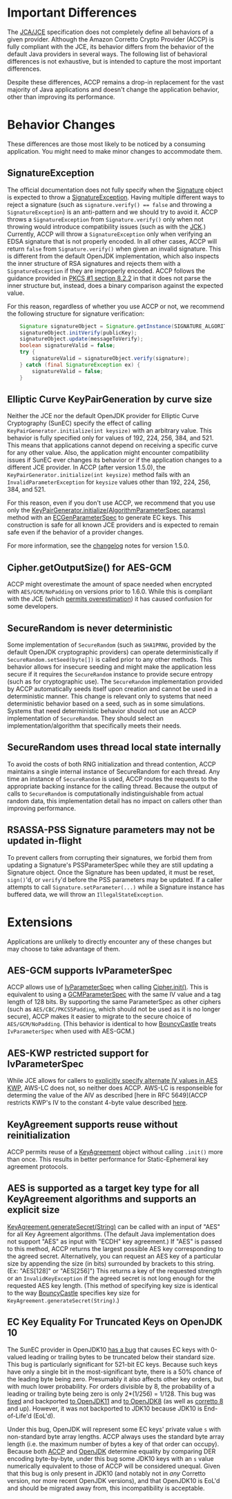 # Important Differences
The [JCA/JCE](https://docs.oracle.com/en/java/javase/11/security/java-cryptography-architecture-jca-reference-guide.html) specification does not completely define all behaviors of a given provider.
Although the Amazon Corretto Crypto Provider (ACCP) is fully compliant with the JCE, its behavior differs from the behavior of the default Java providers in several ways.
The following list of behavioral differences is not exhaustive, but is intended to capture the most important differences.

Despite these differences, ACCP remains a drop-in replacement for the vast majority of Java applications and doesn't change the application behavior, other than improving its performance.

# Behavior Changes
These differences are those most likely to be noticed by a consuming application. You might need to make minor changes to accommodate them.

## SignatureException
The official documentation does not fully specify when the [Signature](https://docs.oracle.com/javase/8/docs/api/java/security/Signature.html) object is expected to throw a [SignatureException](https://docs.oracle.com/javase/8/docs/api/java/security/SignatureException.html).
Having multiple different ways to reject a signature (such as `signature.verify() == false` and throwing a `SignatureException`) is an anti-pattern and we should try to avoid it.
ACCP throws a `SignatureException` from `Signature.verify()` only when not throwing would introduce compatibility issues (such as with the [JCK](https://en.wikipedia.org/wiki/Technology_Compatibility_Kit#TCK_for_the_Java_platform).)
Currently, ACCP will throw a `SignatureException` only when verifying an EDSA signature that is not properly encoded.
In all other cases, ACCP will return `false` from `Signature.verify()` when given an invalid signature.
This is different from the default OpenJDK implementation, which also inspects the inner structure of RSA signatures and rejects them with a `SignatureException` if they are improperly encoded.
ACCP follows the guidance provided in [PKCS #1 section 8.2.2](https://tools.ietf.org/html/rfc8017#section-8.2.2) in that it does not parse the inner structure but, instead, does a binary comparison against the expected value.

For this reason, regardless of whether you use ACCP or not, we recommend the following structure for signature verification:
```java
    Signature signatureObject = Signature.getInstance(SIGNATURE_ALGORITHM);
    signatureObject.initVerify(publicKey);
    signatureObject.update(messageToVerify);
    boolean signatureValid = false;
    try {
        signatureValid = signatureObject.verify(signature);
    } catch (final SignatureException ex) {
        signatureValid = false;
    }
```

## Elliptic Curve KeyPairGeneration by curve size
Neither the JCE nor the default OpenJDK provider for Elliptic Curve Cryptography (SunEC) specify the effect of calling `KeyPairGenerator.initialize(int keysize)` with an arbitrary value.
This behavior is fully specified only for values of 192, 224, 256, 384, and 521.
This means that applications cannot depend on receiving a specific curve for any other value. Also, the application might encounter compatibility issues if SunEC ever changes its behavior or if the application changes to a different JCE provider.
In ACCP (after version 1.5.0), the `KeyPairGenerator.initialize(int keysize)` method fails with an `InvalidParameterException` for `keysize` values other than 192, 224, 256, 384, and 521.

For this reason, even if you don't use ACCP, we recommend that you use only the [KeyPairGenerator.initialize(AlgorithmParameterSpec params)](https://docs.oracle.com/javase/8/docs/api/java/security/KeyPairGenerator.html#initialize-java.security.spec.AlgorithmParameterSpec-) method with an [ECGenParameterSpec](https://docs.oracle.com/javase/8/docs/api/java/security/spec/ECGenParameterSpec.html) to generate EC keys.
This construction is safe for all known JCE providers and is expected to remain safe even if the behavior of a provider changes.

For more information, see the [changelog](./CHANGELOG.md) notes for version 1.5.0.

## Cipher.getOutputSize() for AES-GCM
ACCP might overestimate the amount of space needed when encrypted with `AES/GCM/NoPadding` on versions prior to 1.6.0.
While this is compliant with the JCE (which [permits overestimation](https://docs.oracle.com/javase/8/docs/api/javax/crypto/Cipher.html#getOutputSize-int-)) it has caused confusion for some developers.

## SecureRandom is never deterministic
Some implementation of `SecureRandom` (such as `SHA1PRNG`, provided by the default OpenJDK cryptographic providers) can operate deterministically if `SecureRandom.setSeed(byte[])` is called prior to any other methods.
This behavior allows for insecure seeding and might make the application less secure if it requires the `SecureRandom` instance to provide secure entropy (such as for cryptographic use).
The `SecureRandom` implementation provided by ACCP automatically seeds itself upon creation and cannot be used in a deterministic manner.
This change is relevant only to systems that need deterministic behavior based on a seed, such as in some simulations.
Systems that need deterministic behavior should not use an ACCP implementation of `SecureRandom`. They should select an implementation/algorithm that specifically meets their needs.

## SecureRandom uses thread local state internally
To avoid the costs of both RNG initialization and thread contention, ACCP maintains a single internal instance of SecureRandom for each thread.
Any time an instance of `SecureRandom` is used, ACCP routes the requests to the appropriate backing instance for the calling thread.
Because the output of calls to `SecureRandom` is computationally indistinguishable from actual random data, this implementation detail has no impact on callers other than improving performance.

## RSASSA-PSS Signature parameters may not be updated in-flight
To prevent callers from corrupting their signatures, we forbid them from updating a Signature's PSSParameterSpec while they are still updating a Signature object. Once the Signature has been updated, it must be reset, `sign()`'d, or `verify`'d before the PSS parameters may be updated. If a caller attempts to call `Signature.setParameter(...)` while a Signature instance has buffered data, we will throw an `IllegalStateException`.

# Extensions
Applications are unlikely to directly encounter any of these changes but may choose to take advantage of them.

## AES-GCM supports IvParameterSpec
ACCP allows use of [IvParameterSpec](https://docs.oracle.com/javase/8/docs/api/javax/crypto/spec/IvParameterSpec.html) when calling [Cipher.init()](https://docs.oracle.com/javase/8/docs/api/javax/crypto/Cipher.html#init-int-java.security.Key-java.security.spec.AlgorithmParameterSpec-).
This is equivalent to using a [GCMParameterSpec](https://docs.oracle.com/javase/8/docs/api/javax/crypto/spec/GCMParameterSpec.html) with the same IV value and a tag length of 128 bits.
By supporting the same ParameterSpec as other ciphers (such as `AES/CBC/PKCS5Padding`, which should not be used as it is no longer secure), ACCP makes it easier to migrate to the secure choice of `AES/GCM/NoPadding`.
(This behavior is identical to how [BouncyCastle](https://bouncycastle.org/java.html) treats `IvParameterSpec` when used with AES-GCM.)

## AES-KWP restricted support for IvParameterSpec

While JCE allows for callers to [explicitly specify alternate IV values in AES KWP](https://github.com/corretto/corretto-17/blob/4922f0805033d2f4a872add164f05320ef1592d3/src/java.base/share/classes/com/sun/crypto/provider/KeyWrapCipher.java#L637-L639), AWS-LC does not, so neither does ACCP. AWS-LC is responseible for determing the value of the AIV as described [here in RFC 5649](ACCP restricts KWP's IV to the constant 4-byte value described [here](https://datatracker.ietf.org/doc/html/rfc5649#section-3).

## KeyAgreement supports reuse without reinitialization
ACCP permits reuse of a [KeyAgreement](https://docs.oracle.com/javase/8/docs/api/javax/crypto/KeyAgreement.html) object without calling `.init()` more than once.
This results in better performance for Static-Ephemeral key agreement protocols.

## AES is supported as a target key type for all KeyAgreement algorithms and supports an explicit size
[KeyAgreement.generateSecret(String)](https://docs.oracle.com/javase/8/docs/api/javax/crypto/KeyAgreement.html#generateSecret-java.lang.String-) can be called with an input of "AES" for all Key Agreement algorithms.
(The default Java implementation does not support "AES" as input with "ECDH" key agreement.)
If "AES" is passed to this method, ACCP returns the largest possible AES key corresponding to the agreed secret.
Alternatively, you can request an AES key of a particular size by appending the size (in bits) surrounded by brackets to this string.
(Ex: "AES[128]" or "AES[256]")
This returns a key of the requested strength or an `InvalidKeyException` if the agreed secret is not long enough for the requested AES key length.
(This method of specifying key size is identical to the way [BouncyCastle](https://bouncycastle.org/java.html) specifies key size for `KeyAgreement.generateSecret(String)`.)

## EC Key Equality For Truncated Keys on OpenJDK 10

The SunEC provider in OpenJDK10 [has a bug](https://github.com/openjdk/jdk10u/blob/master/src/jdk.crypto.ec/share/classes/sun/security/ec/ECPrivateKeyImpl.java#L94) that causes EC keys with 0-valued leading or trailing bytes to be truncated below their standard size.
This bug is particularly significant for 521-bit EC keys. Because such keys have only a single bit in the most-significant byte, there is a 50% chance of the leading byte being zero.
Presumably it also affects other key orders, but with much lower probability. For orders divisible by 8, the probability of a leading or trailing byte being zero is only 2\*(1/256) = 1/128.
This bug was [fixed](https://github.com/openjdk/jdk11u/commit/eb894e22233a26111c096a7833f23fd7b1f7630f#diff-79d013d90386a4e617702723d7579887196260686b4ec06645b64ad08b00ffd6L94) and backported [to OpenJDK11](https://github.com/openjdk/jdk11u/blob/master/src/jdk.crypto.ec/share/classes/sun/security/ec/ECPrivateKeyImpl.java#L118-L125) and [to OpenJDK8](https://github.com/openjdk/jdk8u/blob/master/jdk/src/share/classes/sun/security/ec/ECPrivateKeyImpl.java#L124) (as well as [corretto 8](https://github.com/corretto/corretto-8/blob/develop/jdk/src/share/classes/sun/security/ec/ECPrivateKeyImpl.java#L123-L136) and up). However, it was not backported to JDK10 because JDK10 is End-of-Life'd (EoL'd).

Under this bug, OpenJDK will represent some EC keys' private value `s` with non-standard byte array lengths.
ACCP always uses the standard byte array length (i.e. the maximum number of bytes a key of that order can occupy).
Because both [ACCP](https://github.com/corretto/amazon-corretto-crypto-provider/blob/develop/src/com/amazon/corretto/crypto/provider/EvpKey.java#L123-L153) and [OpenJDK](https://github.com/openjdk/jdk10/blob/master/src/java.base/share/classes/sun/security/pkcs/PKCS8Key.java#L411-L423) determine equality by comparing DER encoding byte-by-byte, under this bug some JDK10 keys with an `s` value numerically equivalent to those of ACCP will be considered unequal.
Given that this bug is only present in JDK10 (and notably not in _any_ Corretto version, nor more recent OpenJDK versions), and that OpenJDK10 is EoL'd and should be migrated away from, this incompatibility is acceptable.
